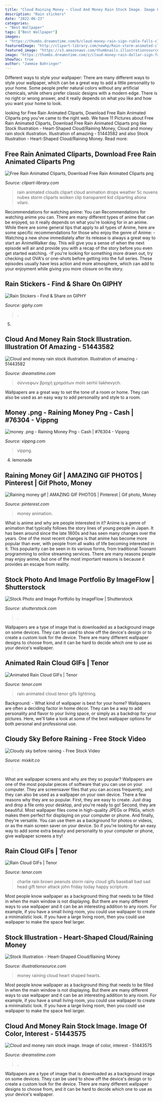 ```yaml
---
title: "Cloud Raining Money ~ Cloud And Money Rain Stock Image. Image Of Color, Interest"
description: "Rain stickers"
date: "2022-06-23"
categories:
- "Best Wallpaper"
tags: ["Best Wallpaper"]
images:
- "https://thumbs.dreamstime.com/b/cloud-money-rain-sign-ruble-falls-clouds-beautiful-sky-background-51443582.jpg"
featuredImage: "http://clipart-library.com/newhp/Rain-storm-animated-clipart-clipart-kid.gif"
featured_image: "https://s3.amazonaws.com/thumbnails.illustrationsource.com/huge.9.49680.JPG"
image: "https://thumbs.dreamstime.com/z/cloud-money-rain-dollar-sign-falls-clouds-beautiful-sky-background-51443575.jpg"
ShowToc: true
author: "Jammie Bahringer"
---
```



Different ways to style your wallpaper:
There are many different ways to style your wallpaper, which can be a great way to add a little personality to your home. Some people prefer natural colors without any artificial chemicals, while others prefer classic designs with a modern edge. There is no right or wrong answer, and it really depends on what you like and how you want your home to look.

	

		
looking for Free Rain Animated Cliparts, Download Free Rain Animated Cliparts png you've came to the right web. We have 11 Pictures about Free Rain Animated Cliparts, Download Free Rain Animated Cliparts png like Stock Illustration - Heart-Shaped Cloud/Raining Money, Cloud and money rain stock illustration. Illustration of amazing - 51443582 and also Stock Illustration - Heart-Shaped Cloud/Raining Money. Read more:
		
    
## Free Rain Animated Cliparts, Download Free Rain Animated Cliparts Png

<img loading=lazy src="http://clipart-library.com/newhp/Rain-storm-animated-clipart-clipart-kid.gif" onerror="this.onerror=null;this.src='https://tse4.mm.bing.net/th?id=OIP.NkleXxiNs1zXGbZiMgh9kwHaGp&amp;pid=15.1';" alt="Free Rain Animated Cliparts, Download Free Rain Animated Cliparts png">

_Source: clipart-library.com_

>rain animated clouds clipart cloud animation drops weather 5c nuvens nubes storm cliparts wolken clip transparent kid cliparting aliona vilani. 

	

Recommendations for watching anime: You can
Recommendations for watching anime you can. There are many different types of anime that can be enjoyed, so it really depends on what you're looking for in an anime. While there are some general tips that apply to all types of Anime, here are some specific recommendations for those who enjoy the genre of Anime: 
-Watching a new show immediately after its release is always a great way to start an AnimeWalker day. This will give you a sense of when the next episode will air and provide you with a recap of the story before you even get started watching. 
-If you're looking for something more drawn out, try checking out OVA's or one-shots before getting into the full series. These episodes usually have less action and more atmosphere, which can add to your enjoyment while giving you more closure on the story.

    
## Rain Stickers - Find &amp; Share On GIPHY

<img loading=lazy src="https://media4.giphy.com/media/j3EExPtEdN2tbJL79M/giphy.gif" onerror="this.onerror=null;this.src='https://tse3.mm.bing.net/th?id=OIP.yg6Vtwm5dfnki-H5MvRNZAAAAA&amp;pid=15.1';" alt="Rain Stickers - Find &amp; Share on GIPHY">

_Source: giphy.com_

>. 

	

5.

    
## Cloud And Money Rain Stock Illustration. Illustration Of Amazing - 51443582

<img loading=lazy src="https://thumbs.dreamstime.com/b/cloud-money-rain-sign-ruble-falls-clouds-beautiful-sky-background-51443582.jpg" onerror="this.onerror=null;this.src='https://tse4.mm.bing.net/th?id=OIP.R6ZX8Y9S0CTLlWnA2-fmkgHaHa&amp;pid=15.1';" alt="Cloud and money rain stock illustration. Illustration of amazing - 51443582">

_Source: dreamstime.com_

>σύννεφων βροχή χρημάτων moln serhii liakhevych. 

	

Wallpapers are a great way to set the tone of a room or home. They can also be used as an easy way to add personality and style to a room.

    
## Money .png - Raining Money Png - Cash | #76304 - Vippng

<img loading=lazy src="https://www.vippng.com/png/full/7-76304_money-png.png" onerror="this.onerror=null;this.src='https://tse1.mm.bing.net/th?id=OIP.01olFJ8XjXSebwDlEJDB0AHaBx&amp;pid=15.1';" alt="money .png - Raining Money Png - Cash | #76304 - Vippng">

_Source: vippng.com_

>vippng. 

	

4. lemonade 

    
## Raining Money Gif | AMAZING GIF PHOTOS | Pinterest | Gif Photo, Money

<img loading=lazy src="https://i.pinimg.com/236x/ed/68/29/ed682973b706d2f75adad40a9715bd11--phone-wallpapers-wallpaper-backgrounds.jpg" onerror="this.onerror=null;this.src='https://tse4.mm.bing.net/th?id=OIP.buPn5MVlt7AgRAalwQi0GAAAAA&amp;pid=15.1';" alt="Raining money gif | AMAZING GIF PHOTOS | Pinterest | Gif photo, Money">

_Source: pinterest.com_

>money animation. 

	

What is anime and why are people interested in it?
Anime is a genre of animation that typically follows the story lines of young people in Japan. It has been around since the late 1800s and has seen many changes over the years. One of the most recent changes is that anime has become more popular than ever, with people from all walks of life becoming interested in it. This popularity can be seen in its various forms, from traditional Toonami programming to online streaming services. There are many reasons people may enjoy anime, but one of the most important reasons is because it provides an escape from reality.

    
## Stock Photo And Image Portfolio By ImageFlow | Shutterstock

<img loading=lazy src="https://image.shutterstock.com/image-illustration/cloud-money-rain-260nw-198768761.jpg" onerror="this.onerror=null;this.src='https://tse4.mm.bing.net/th?id=OIP.y0jnpNR6YGJCkGJlhRR9fgAAAA&amp;pid=15.1';" alt="Stock Photo and Image Portfolio by ImageFlow | Shutterstock">

_Source: shutterstock.com_

>. 

	

Wallpapers are a type of image that is downloaded as a background image on some devices. They can be used to show off the device's design or to create a custom look for the device. There are many different wallpaper designs to choose from, and it can be hard to decide which one to use as your device's wallpaper.

    
## Animated Rain Cloud GIFs | Tenor

<img loading=lazy src="https://media.tenor.com/images/6d7626b83d85408b9ace4d0235287e17/tenor.gif" onerror="this.onerror=null;this.src='https://tse3.mm.bing.net/th?id=OIP.bXYmuD2FQIuazk0CNSh-FwAAAA&amp;pid=15.1';" alt="Animated Rain Cloud GIFs | Tenor">

_Source: tenor.com_

>rain animated cloud tenor gifs lightning. 

	

Background: - What kind of wallpaper is best for your home?
Wallpapers are often a deciding factor in home décor. They can be a way to add personality and flavor to your living space, or simply as a backdrop for your pictures. Here, we'll take a look at some of the best wallpaper options for both personal and professional use.

    
## Cloudy Sky Before Raining - Free Stock Video

<img loading=lazy src="https://mixkit.imgix.net/videos/preview/mixkit-cloudy-sky-before-raining-32509-0.jpg?q=80&amp;auto=format%2Ccompress" onerror="this.onerror=null;this.src='https://tse3.mm.bing.net/th?id=OIP.3-lW_ny7flrl0ve42uOYUQHaEK&amp;pid=15.1';" alt="Cloudy sky before raining - Free Stock Video">

_Source: mixkit.co_

>. 

	

What are wallpaper screens and why are they so popular?
Wallpapers are one of the most popular pieces of software that you can use on your computer. They are screensaver files that you can access frequently, and they can also be used as a wallpaper on your own device. There a few reasons why they are so popular. First, they are easy to create. Just drag and drop a file onto your desktop, and you're ready to go! Second, they are beautiful. Most wallpaper files come in high-quality JPEGs or PNGs, which makes them perfect for displaying on your computer or phone. And finally, they're versatile. You can use them as a background for photos or videos, or as the main screen saver on your device. So if you're looking for an easy way to add some extra beauty and personality to your computer or phone, give wallpaper screens a try!

    
## Rain Cloud GIFs | Tenor

<img loading=lazy src="https://media.tenor.com/images/911f0541c493770b7905a67d58bf602c/tenor.gif" onerror="this.onerror=null;this.src='https://tse4.mm.bing.net/th?id=OIP.kR8FQcSTdwt5BaZ9WL9gLAHaKb&amp;pid=15.1';" alt="Rain Cloud GIFs | Tenor">

_Source: tenor.com_

>charlie rain brown peanuts storm rainy cloud gifs baseball bad sad head gift tenor attack john friday today happy scripture. 

	

Most people know wallpaper as a background thing that needs to be filled in when the main window is not displaying. But there are many different ways to use wallpaper and it can be an interesting addition to any room. For example, if you have a small living room, you could use wallpaper to create a minimalistic look. If you have a large living room, then you could use wallpaper to make the space feel larger.

    
## Stock Illustration - Heart-Shaped Cloud/Raining Money

<img loading=lazy src="https://s3.amazonaws.com/thumbnails.illustrationsource.com/huge.9.49680.JPG" onerror="this.onerror=null;this.src='https://tse4.mm.bing.net/th?id=OIP.BhDtCA0GlY9GVffCax--bQHaIl&amp;pid=15.1';" alt="Stock Illustration - Heart-Shaped Cloud/Raining Money">

_Source: illustrationsource.com_

>money raining cloud heart shaped hearts. 

	

Most people know wallpaper as a background thing that needs to be filled in when the main window is not displaying. But there are many different ways to use wallpaper and it can be an interesting addition to any room. For example, if you have a small living room, you could use wallpaper to create a minimalistic look. If you have a large living room, then you could use wallpaper to make the space feel larger.

    
## Cloud And Money Rain Stock Image. Image Of Color, Interest - 51443575

<img loading=lazy src="https://thumbs.dreamstime.com/z/cloud-money-rain-dollar-sign-falls-clouds-beautiful-sky-background-51443575.jpg" onerror="this.onerror=null;this.src='https://tse2.mm.bing.net/th?id=OIP.Vbh4uDd63CAL6lB0jBujtwHaH6&amp;pid=15.1';" alt="Cloud and money rain stock image. Image of color, interest - 51443575">

_Source: dreamstime.com_

>. 

	

Wallpapers are a type of image that is downloaded as a background image on some devices. They can be used to show off the device's design or to create a custom look for the device. There are many different wallpaper designs to choose from, and it can be hard to decide which one to use as your device's wallpaper.

